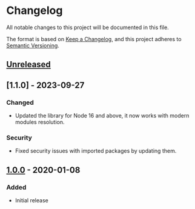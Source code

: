 # Changelog
All notable changes to this project will be documented in this file.

The format is based on [Keep a Changelog](https://keepachangelog.com/en/1.0.0/),
and this project adheres to [Semantic Versioning](https://semver.org/spec/v2.0.0.html).

## [Unreleased]

## [1.1.0] - 2023-09-27
### Changed
- Updated the library for Node 16 and above, it now works with modern modules resolution.

### Security
- Fixed security issues with imported packages by updating them.

## [1.0.0] - 2020-01-08
### Added
- Initial release

[Unreleased]: https://github.com/Minivera/testifyjs/compare/v1.0.0...HEAD
[1.0.0]: https://github.com/Minivera/testifyjs/releases/tag/v1.0.0
